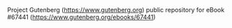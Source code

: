 Project Gutenberg (https://www.gutenberg.org) public repository for
eBook #67441 (https://www.gutenberg.org/ebooks/67441)

